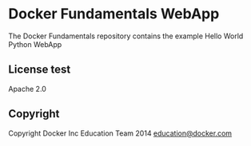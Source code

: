 Docker Fundamentals WebApp
==========================

The Docker Fundamentals repository contains the example Hello World Python WebApp

## License test

Apache 2.0

## Copyright

Copyright Docker Inc Education Team 2014 <education@docker.com>
